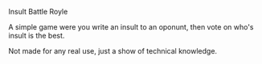 Insult Battle Royle

A simple game were you write an insult to an oponunt, then vote on who's insult is the best.

Not made for any real use, just a show of technical knowledge.